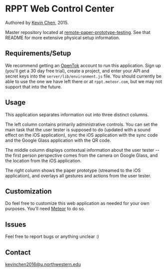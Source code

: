 # RPPT Web Control Center
Authored by [Kevin Chen](http://kevinchen.ninja), 2015.

Master repository located at [remote-paper-prototype-testing](https://github.com/NUDelta/remote-paper-prototype-testing). See that README for more extensive physical setup information.

## Requirements/Setup
We recommend getting an [OpenTok](https://tokbox.com/developer/) account to run this application. Sign up (you'll get a 30 day free trial), create a project, and enter your API and secret keys into the `server/lib/environment.js` file. You should currently be able to use the one we have left there or at `rppt.meteor.com`, but we may not support that into the future.

## Usage
This application separates information out into three distinct columns.

The left column contains primarily administrative controls. You can set the main task that the user tester is supposed to do (updated with a sound effect on the iOS application), sync the iOS application with the sync code and the Google Glass application with the QR code.

The middle column displays contextual information about the user tester -- the first person perspective comes from the camera on Google Glass, and the location from the iOS application.

The right column shows the paper prototype (streamed to the iOS application), and overlays all gestures and actions from the user tester.

## Customization
Do feel free to customize this web application as needed for your own purposes. You'll need [Meteor](http://meteor.com) to do so.

## Issues
Feel free to report bugs or anything unclear :)

## Contact
[kevinchen2016@u.northwestern.edu](mailto:kevinchen2016@u.northwestern.edu)
